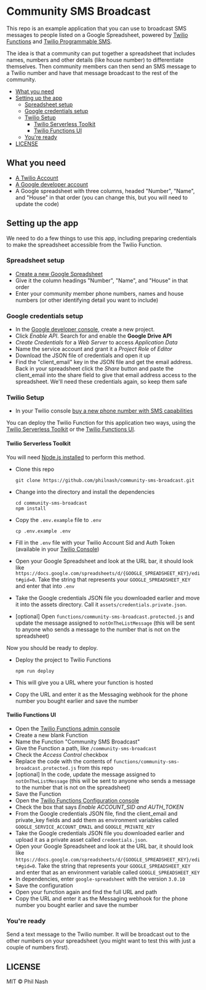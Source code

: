# Community SMS Broadcast

This repo is an example application that you can use to broadcast SMS messages to people listed on a Google Spreadsheet, powered by [Twilio Functions](https://www.twilio.com/docs/runtime/functions) and [Twilio Programmable SMS](https://www.twilio.com/docs/sms).

The idea is that a community can put together a spreadsheet that includes names, numbers and other details (like house number) to differentiate themselves. Then community members can then send an SMS message to a Twilio number and have that message broadcast to the rest of the community.

* [What you need](#what-you-need)
* [Setting up the app](#setting-up-the-app)
  * [Spreadsheet setup](#spreadsheet-setup)
  * [Google credentials setup](#google-credentials-setup)
  * [Twilio Setup](#twilio-setup)
    * [Twilio Serverless Toolkit](#twilio-serverless-toolkit)
    * [Twilio Functions UI](#twilio-functions-ui)
  * [You're ready](#youre-ready)
* [LICENSE](#license)

## What you need

- [A Twilio Account](https://www.twilio.com/try-twilio)
- [A Google developer account](https://console.developers.google.com/)
- A Google spreadsheet with three columns, headed "Number", "Name", and "House" in that order (you can change this, but you will need to update the code)

## Setting up the app

We need to do a few things to use this app, including preparing credentials to make the spreadsheet accessible from the Twilio Function.

### Spreadsheet setup

- [Create a new Google Spreadsheet](http://sheets.google.com/)
- Give it the column headings "Number", "Name", and "House" in that order
- Enter your community member phone numbers, names and house numbers (or other identifying detail you want to include)

### Google credentials setup

- In the [Google developer console](https://console.developers.google.com/), create a new project.
- Click _Enable API_. Search for and enable the **Google Drive API**
- _Create Credentials_ for a _Web Server_ to access _Application Data_
- Name the service account and grant it a _Project Role_ of _Editor_
- Download the JSON file of credentials and open it up
- Find the "client_email" key in the JSON file and get the email address. Back in your spreadsheet click the _Share_ button and paste the client_email into the share field to give that email address access to the spreadsheet. We'll need these credentials again, so keep them safe

### Twilio Setup

- In your Twilio console [buy a new phone number with SMS capabilities](https://www.twilio.com/console/phone-numbers/search)

You can deploy the Twilio Function for this application two ways, using the [Twilio Serverless Toolkit](#twilio-serverless-toolkit) or the [Twilio Functions UI](#twilio-functions-ui).

#### Twilio Serverless Toolkit

You will need [Node.js installed](https://nodejs.org/en/download/) to perform this method.

- Clone this repo

      git clone https://github.com/philnash/community-sms-broadcast.git

- Change into the directory and install the dependencies

      cd community-sms-broadcast
      npm install

- Copy the `.env.example` file to `.env`

      cp .env.example .env

- Fill in the `.env` file with your Twilio Account Sid and Auth Token (available in your [Twilio Console](https://www.twilio.com/console/))
- Open your Google Spreadsheet and look at the URL bar, it should look like `https://docs.google.com/spreadsheets/d/{GOOGLE_SPREADSHEET_KEY}/edit#gid=0`. Take the string that represents your `GOOGLE_SPREADSHEET_KEY` and enter that into `.env`
- Take the Google credentials JSON file you downloaded earlier and move it into the assets directory. Call it `assets/credentials.private.json`.
- [optional] Open `functions/community-sms-broadcast.protected.js` and update the message assigned to `notOnTheListMessage` (this will be sent to anyone who sends a message to the number that is not on the spreadsheet)

Now you should be ready to deploy.

- Deploy the project to Twilio Functions

      npm run deploy

- This will give you a URL where your function is hosted
- Copy the URL and enter it as the Messaging webhook for the phone number you bought earlier and save the number

#### Twilio Functions UI

- Open the [Twilio Functions admin console](https://www.twilio.com/console/functions/manage)
- Create a new blank Function
- Name the Function "Community SMS Broadcast"
- Give the Function a path, like `/community-sms-broadcast`
- Check the _Access Control_ checkbox
- Replace the code with the contents of `functions/community-sms-broadcast.protected.js` from this repo
- [optional] In the code, update the message assigned to `notOnTheListMessage` (this will be sent to anyone who sends a message to the number that is not on the spreadsheet)
- Save the Function
- Open the [Twilio Functions Configuration console](https://www.twilio.com/console/functions/configure)
- Check the box that says _Enable ACCOUNT_SID and AUTH_TOKEN_
- From the Google credentials JSON file, find the client_email and private_key fields and add them as environment variables called `GOOGLE_SERVICE_ACCOUNT_EMAIL` and `GOOGLE_PRIVATE_KEY`
- Take the Google credentials JSON file you downloaded earlier and upload it as a private asset called `credentials.json`.
- Open your Google Spreadsheet and look at the URL bar, it should look like `https://docs.google.com/spreadsheets/d/{GOOGLE_SPREADSHEET_KEY}/edit#gid=0`. Take the string that represents your `GOOGLE_SPREADSHEET_KEY` and enter that as an environment variable called `GOOGLE_SPREADSHEET_KEY`
- In dependencies, enter `google-spreadsheet` with the version `3.0.10`
- Save the configuration
- Open your function again and find the full URL and path
- Copy the URL and enter it as the Messaging webhook for the phone number you bought earlier and save the number

### You're ready

Send a text message to the Twilio number. It will be broadcast out to the other numbers on your spreadsheet (you might want to test this with just a couple of numbers first).

## LICENSE

MIT © Phil Nash
